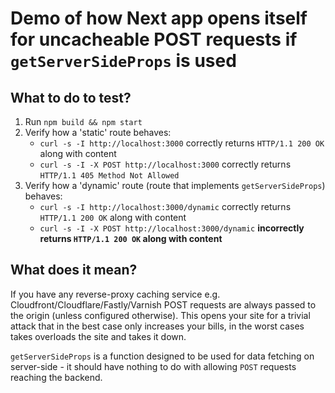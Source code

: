 # Demo of how Next app opens itself for uncacheable POST requests if `getServerSideProps` is used

## What to do to test?

1. Run `npm build && npm start`
2. Verify how a 'static' route behaves:
    - `curl -s -I http://localhost:3000` correctly returns `HTTP/1.1 200 OK` along with content
    - `curl -s -I -X POST http://localhost:3000` correctly returns `HTTP/1.1 405 Method Not Allowed`
3. Verify how a 'dynamic' route (route that implements `getServerSideProps`) behaves:
    - `curl -s -I http://localhost:3000/dynamic` correctly returns `HTTP/1.1 200 OK` along with content
    - `curl -s -I -X POST http://localhost:3000/dynamic` **incorrectly returns `HTTP/1.1 200 OK` along with content**

## What does it mean?

If you have any reverse-proxy caching service e.g. Cloudfront/Cloudflare/Fastly/Varnish POST requests are always passed to the origin (unless configured otherwise).
This opens your site for a trivial attack that in the best case only increases your bills, in the worst cases takes overloads the site and takes it down.

`getServerSideProps` is a function designed to be used for data fetching on server-side - it should have nothing to do with allowing `POST` requests reaching the backend.